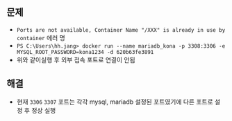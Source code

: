 ## 문제
- `Ports are not available, Container Name "/XXX" is already in use by container` 에러 명
- `PS C:\Users\hh.jang> docker run --name mariadb_kona -p 3308:3306 -e MYSQL_ROOT_PASSWORD=kona1234 -d 620b63fe3891`
- 위와 같이실행 후 외부 접속 포트로 연결이 안됨

## 해결
- 현재 `3306` `3307` 포트는 각각 mysql, mariadb 설정된 포트였기에 다른 포트로 설정 후 정상 실행
